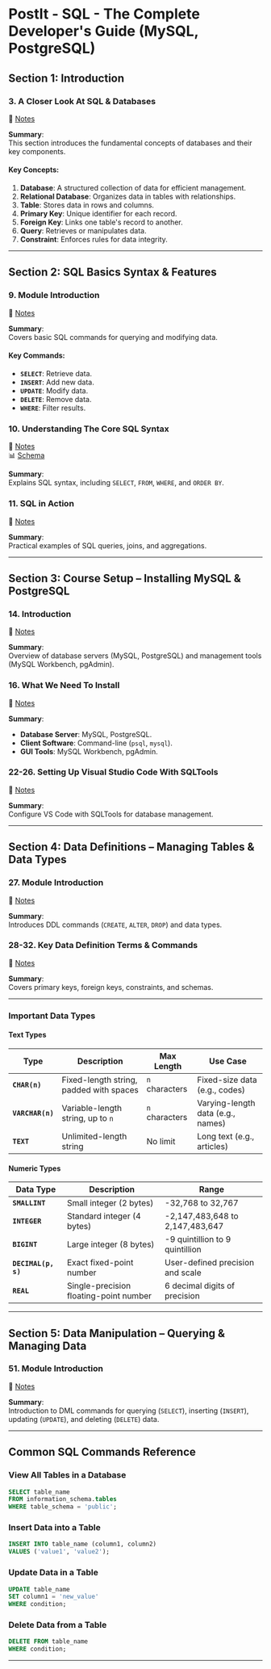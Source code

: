 # **PostIt - SQL - The Complete Developer's Guide (MySQL, PostgreSQL)**

## **Section 1: Introduction**

### **3. A Closer Look At SQL & Databases**

📌 [Notes](../01.Section1.Introduction/3.A-Closer-Look-At-SQL&Databases/notes.md)

**Summary**:  
This section introduces the fundamental concepts of databases and their key components.

#### **Key Concepts**:

1. **Database**: A structured collection of data for efficient management.
2. **Relational Database**: Organizes data in tables with relationships.
3. **Table**: Stores data in rows and columns.
4. **Primary Key**: Unique identifier for each record.
5. **Foreign Key**: Links one table's record to another.
6. **Query**: Retrieves or manipulates data.
7. **Constraint**: Enforces rules for data integrity.

---

## **Section 2: SQL Basics Syntax & Features**

### **9. Module Introduction**

📌 [Notes](../02.Section2.SQL-Basics-Syntax&Features/09.Module-Introduction/notes.md)

**Summary**:  
Covers basic SQL commands for querying and modifying data.

#### **Key Commands**:

- **`SELECT`**: Retrieve data.
- **`INSERT`**: Add new data.
- **`UPDATE`**: Modify data.
- **`DELETE`**: Remove data.
- **`WHERE`**: Filter results.

### **10. Understanding The Core SQL Syntax**

📌 [Notes](../02.Section2.SQL-Basics-Syntax&Features/10.Understanding-The-Core-SQL-Syntax/notes.md)  
📊 [Schema](../02.Section2.SQL-Basics-Syntax&Features/10.Understanding-The-Core-SQL-Syntax/pdf/core-sql-syntax-rules.png)

**Summary**:  
Explains SQL syntax, including `SELECT`, `FROM`, `WHERE`, and `ORDER BY`.

### **11. SQL in Action**

📌 [Notes](../02.Section2.SQL-Basics-Syntax&Features/11.SQL-in-Action/notes.md)

**Summary**:  
Practical examples of SQL queries, joins, and aggregations.

---

## **Section 3: Course Setup – Installing MySQL & PostgreSQL**

### **14. Introduction**

📌 [Notes](../04.Section3.Course-Setup.Intalling-MYSQL&Postgresql/notes.md)

**Summary**:  
Overview of database servers (MySQL, PostgreSQL) and management tools (MySQL Workbench, pgAdmin).

### **16. What We Need To Install**

📌 [Notes](../04.Section3.Course-Setup.Intalling-MYSQL&Postgresql/notes.md)

**Summary**:

- **Database Server**: MySQL, PostgreSQL.
- **Client Software**: Command-line (`psql`, `mysql`).
- **GUI Tools**: MySQL Workbench, pgAdmin.

### **22-26. Setting Up Visual Studio Code With SQLTools**

📌 [Notes](../04.Section3.Course-Setup.Intalling-MYSQL&Postgresql/24.Setting-Up-Visual-Studio-Code-With-The-SQLTools-Extension/notes.md)

**Summary**:  
Configure VS Code with SQLTools for database management.

---

## **Section 4: Data Definitions – Managing Tables & Data Types**

### **27. Module Introduction**

📌 [Notes](../05.Section4.Data-Definitions–Managing-Tables&Working-with-Data-Types/27.%20Module%20Introduction/notes.md)

**Summary**:  
Introduces DDL commands (`CREATE`, `ALTER`, `DROP`) and data types.

### **28-32. Key Data Definition Terms & Commands**

📌 [Notes](../05.Section4.Data-Definitions–Managing-Tables&Working-with-Data-Types/28.Key-Terms-When-Working-With-Data%20Definition-Statements&Commands/notes.md)

**Summary**:  
Covers primary keys, foreign keys, constraints, and schemas.

---

### **Important Data Types**

#### **Text Types**

| **Type**         | **Description**                         | **Max Length** | **Use Case**                      |
| ---------------- | --------------------------------------- | -------------- | --------------------------------- |
| **`CHAR(n)`**    | Fixed-length string, padded with spaces | `n` characters | Fixed-size data (e.g., codes)     |
| **`VARCHAR(n)`** | Variable-length string, up to `n`       | `n` characters | Varying-length data (e.g., names) |
| **`TEXT`**       | Unlimited-length string                 | No limit       | Long text (e.g., articles)        |

#### **Numeric Types**

| **Data Type**       | **Description**                        | **Range**                        |
| ------------------- | -------------------------------------- | -------------------------------- |
| **`SMALLINT`**      | Small integer (2 bytes)                | -32,768 to 32,767                |
| **`INTEGER`**       | Standard integer (4 bytes)             | -2,147,483,648 to 2,147,483,647  |
| **`BIGINT`**        | Large integer (8 bytes)                | -9 quintillion to 9 quintillion  |
| **`DECIMAL(p, s)`** | Exact fixed-point number               | User-defined precision and scale |
| **`REAL`**          | Single-precision floating-point number | 6 decimal digits of precision    |

---

## **Section 5: Data Manipulation – Querying & Managing Data**

### **51. Module Introduction**

📌 [Notes](../06.Section5.Data-Manipulation-Querying&Managing-Data/51.Module-Introduction/notes.md)

**Summary**:  
Introduction to DML commands for querying (`SELECT`), inserting (`INSERT`), updating (`UPDATE`), and deleting (`DELETE`) data.

---

## **Common SQL Commands Reference**

### **View All Tables in a Database**

```sql
SELECT table_name
FROM information_schema.tables
WHERE table_schema = 'public';
```

### **Insert Data into a Table**

```sql
INSERT INTO table_name (column1, column2)
VALUES ('value1', 'value2');
```

### **Update Data in a Table**

```sql
UPDATE table_name
SET column1 = 'new_value'
WHERE condition;
```

### **Delete Data from a Table**

```sql
DELETE FROM table_name
WHERE condition;
```

---
